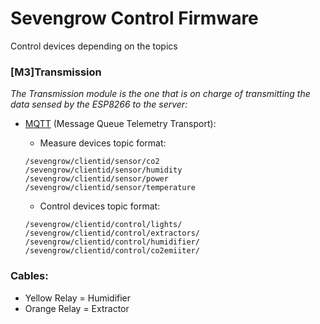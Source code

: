 # Sevengrow Control Firmware

Control devices depending on the topics

### [M3]Transmission

_The Transmission module is the one that is on charge of transmitting the data sensed by the ESP8266 to the server:_

* [MQTT](http://mqtt.org/) (Message Queue Telemetry Transport):

  * Measure devices topic format: 
  ````
  /sevengrow/clientid/sensor/co2
  /sevengrow/clientid/sensor/humidity
  /sevengrow/clientid/sensor/power
  /sevengrow/clientid/sensor/temperature
  ````

  * Control devices topic format:
  ````
  /sevengrow/clientid/control/lights/
  /sevengrow/clientid/control/extractors/
  /sevengrow/clientid/control/humidifier/
  /sevengrow/clientid/control/co2emiiter/

### Cables:
 * Yellow Relay = Humidifier
 * Orange Relay = Extractor